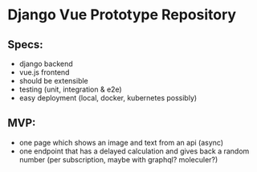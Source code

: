 # Django Vue Prototype Repository

## Specs:
- django backend
- vue.js frontend
- should be extensible
- testing (unit, integration & e2e)
- easy deployment (local, docker, kubernetes possibly)

## MVP:
- one page which shows an image and text from an api (async)
- one endpoint that has a delayed calculation and gives back a random number (per subscription, maybe with graphql? moleculer?)

